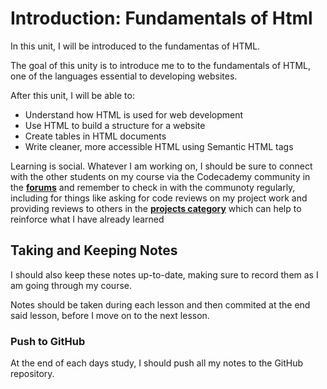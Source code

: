 # Introduction: Fundamentals of Html

In this unit, I will be introduced to the fundamentas of HTML.

The goal of this unity is to introduce me to to the fundamentals of HTML, one of the languages essential to developing websites.

After this unit, I will be able to:

* Understand how HTML is used for web development
* Use HTML to build a structure for a website
* Create tables in HTML documents 
* Write cleaner, more accessible HTML using Semantic HTML tags

Learning is social.  Whatever I am working on, I should be sure to connect with the other students on my course via the Codecademy community in the [**forums**](https://discuss.codecademy.com/) and remember to check in with the communoty regularly, including for things like asking for code reviews on my project work and providing reviews to others in the [**projects category**](https://discuss.codecademy.com/c/project/) which can help to reinforce what I have already learned

## Taking and Keeping Notes

I should also keep these notes up-to-date, making sure to record them as I am going through my course.

Notes should be taken during each lesson and then commited at the end said lesson, before I move on to the next lesson.

### Push to GitHub

At the end of each days study, I should push all my notes to the GitHub repository.